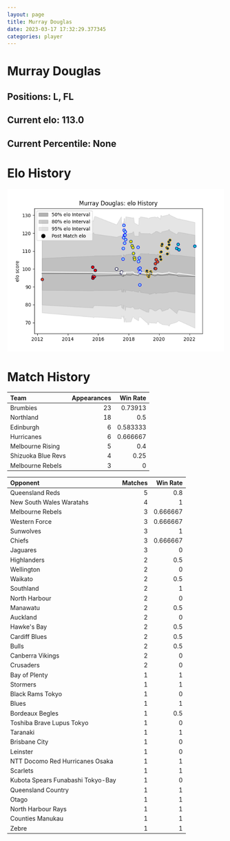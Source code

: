 ```yaml
---  
layout: page  
title: Murray Douglas  
date: 2023-03-17 17:32:29.377345  
categories: player  
---
```

# Murray Douglas

## Positions: L, FL

## Current elo: 113.0

## Current Percentile: None

# Elo History


![elo history](history_MurrayDouglas.png)
# Match History


| Team               |   Appearances |   Win Rate |
|:-------------------|--------------:|-----------:|
| Brumbies           |            23 |   0.73913  |
| Northland          |            18 |   0.5      |
| Edinburgh          |             6 |   0.583333 |
| Hurricanes         |             6 |   0.666667 |
| Melbourne Rising   |             5 |   0.4      |
| Shizuoka Blue Revs |             4 |   0.25     |
| Melbourne Rebels   |             3 |   0        |

| Opponent                          |   Matches |   Win Rate |
|:----------------------------------|----------:|-----------:|
| Queensland Reds                   |         5 |   0.8      |
| New South Wales Waratahs          |         4 |   1        |
| Melbourne Rebels                  |         3 |   0.666667 |
| Western Force                     |         3 |   0.666667 |
| Sunwolves                         |         3 |   1        |
| Chiefs                            |         3 |   0.666667 |
| Jaguares                          |         3 |   0        |
| Highlanders                       |         2 |   0.5      |
| Wellington                        |         2 |   0        |
| Waikato                           |         2 |   0.5      |
| Southland                         |         2 |   1        |
| North Harbour                     |         2 |   0        |
| Manawatu                          |         2 |   0.5      |
| Auckland                          |         2 |   0        |
| Hawke's Bay                       |         2 |   0.5      |
| Cardiff Blues                     |         2 |   0.5      |
| Bulls                             |         2 |   0.5      |
| Canberra Vikings                  |         2 |   0        |
| Crusaders                         |         2 |   0        |
| Bay of Plenty                     |         1 |   1        |
| Stormers                          |         1 |   1        |
| Black Rams Tokyo                  |         1 |   0        |
| Blues                             |         1 |   1        |
| Bordeaux Begles                   |         1 |   0.5      |
| Toshiba Brave Lupus Tokyo         |         1 |   0        |
| Taranaki                          |         1 |   1        |
| Brisbane City                     |         1 |   0        |
| Leinster                          |         1 |   0        |
| NTT Docomo Red Hurricanes Osaka   |         1 |   1        |
| Scarlets                          |         1 |   1        |
| Kubota Spears Funabashi Tokyo-Bay |         1 |   0        |
| Queensland Country                |         1 |   1        |
| Otago                             |         1 |   1        |
| North Harbour Rays                |         1 |   1        |
| Counties Manukau                  |         1 |   1        |
| Zebre                             |         1 |   1        |
